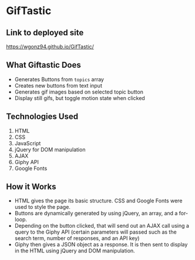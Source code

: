 # GifTastic


## Link to deployed site

https://wgonz94.github.io/GifTastic/

## What Giftastic Does
* Generates Buttons from ```topics``` array
* Creates new buttons from text input 
* Generates gif images based on selected topic button
* Display still gifs, but toggle motion state when clicked

## Technologies Used

1. HTML
2. CSS
3. JavaScript
4. jQuery for DOM manipulation
5. AJAX
6. Giphy API
7. Google Fonts

## How it Works

* HTML gives the page its basic structure. CSS and Google Fonts were used to style the page.
* Buttons are dynamically generated by using jQuery, an array, and a for-loop.
* Depending on the button clicked, that will send out an AJAX call using a query to the Giphy API (certain parameters will passed such as the search term, number of responses, and an API key)
* Giphy then gives a JSON object as a response. It is then sent to display in the HTML using jQuery and DOM manipulation.


